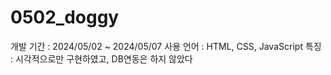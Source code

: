 # 0502_doggy
개발 기간 : 2024/05/02 ~ 2024/05/07
사용 언어 : HTML, CSS, JavaScript
특징 : 시각적으로만 구현하였고, DB연동은 하지 않았다

